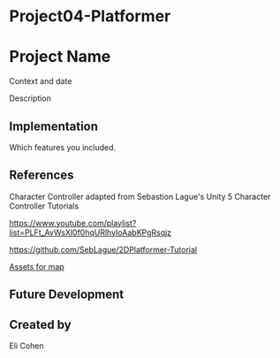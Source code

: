 # Project04-Platformer

# Project Name
Context and date

Description

## Implementation
Which features you included.

## References

Character Controller adapted from Sebastion Lague's Unity 5 Character Controller Tutorials

https://www.youtube.com/playlist?list=PLFt_AvWsXl0f0hqURlhyIoAabKPgRsqjz

https://github.com/SebLague/2DPlatformer-Tutorial

[Assets for map]([https://www.kenney.nl/assets/tiny-town](https://www.kenney.nl/assets/pixel-platformer-farm-expansion)https://www.kenney.nl/assets/pixel-platformer-farm-expansion)

## Future Development

## Created by
Eli Cohen

